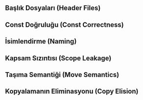 ## Başlık Dosyaları (Header Files)
## Const Doğruluğu (Const Correctness)
## İsimlendirme (Naming)
## Kapsam Sızıntısı (Scope Leakage)
## Taşıma Semantiği (Move Semantics) 
## Kopyalamanın Eliminasyonu (Copy Elision)

